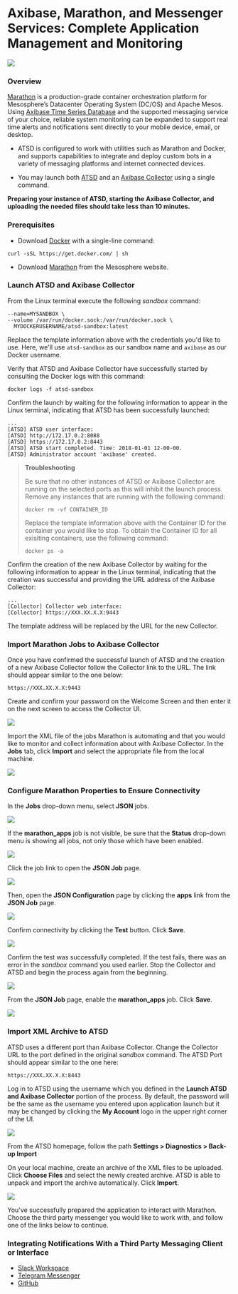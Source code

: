 # Axibase, Marathon, and Messenger Services: Complete Application Management and Monitoring

![](Images/Axibase%20Logo.png)

### Overview

[Marathon](https://mesosphere.github.io/marathon/) is a production-grade container orchestration platform for 
Mesosphere’s Datacenter Operating System (DC/OS) and Apache Mesos. Using [Axibase Time Series Database](http://axibase.com/products/axibase-time-series-database/)
and the supported messaging service of your choice, reliable system monitoring can be expanded to support real time alerts and notifications sent directly to your mobile device, email, or desktop.

* ATSD is configured to work with utilities such as Marathon and Docker, and supports capabilities to integrate and deploy 
custom bots in a variety of messaging platforms and internet connected devices.

* You may launch both [ATSD](https://github.com/axibase/atsd-use-cases/tree/master/Solutions/docker#launch-atsd) and an [Axibase 
Collector](https://github.com/axibase/atsd-use-cases/tree/master/Solutions/docker#launch-axibase-collectors) using a single 
command.

**Preparing your instance of ATSD, starting the Axibase Collector, and uploading the needed files should take less than 10 minutes.**

### Prerequisites

* Download [Docker](https://www.docker.com/) with a single-line command:
```
curl -sSL https://get.docker.com/ | sh
```
* Download [Marathon](https://mesosphere.github.io/marathon/) from the Mesosphere website.

### Launch ATSD and Axibase Collector 

From the Linux terminal execute the following *sandbox* command:

```$ docker run -d -p 8443:8443 -p 9443:9443 -p 8081:8081 \
--name=MYSANDBOX \
--volume /var/run/docker.sock:/var/run/docker.sock \
  MYDOCKERUSERNAME/atsd-sandbox:latest
```
Replace the template information above with the credentials you'd like to use. Here, we'll use `atsd-sandbox` as our sandbox
name and `axibase` as our Docker username.

Verify that ATSD and Axibase Collector have successfully started by consulting the Docker logs with this command:
```
docker logs -f atsd-sandbox
```
Confirm the launch by waiting for the following information to appear in the Linux terminal, indicating that ATSD
has been successfully launched:
```
...
[ATSD] ATSD user interface:
[ATSD] http://172.17.0.2:8088
[ATSD] https://172.17.0.2:8443
[ATSD] ATSD start completed. Time: 2018-01-01 12-00-00.
[ATSD] Administrator account 'axibase' created.
```
>**Troubleshooting**
>
>Be sure that no other instances of ATSD or Axibase Collector are running on the selected ports as this will inhibit the
>launch process. Remove any instances that are running with the following command:
>```
>docker rm -vf CONTAINER_ID
>```
>Replace the template information above with the Container ID for the container you would like to stop. To obtain the
>Container ID for all exisiting containers, use the following command:
>```
>docker ps -a
>```
Confirm the creation of the new Axibase Collector by waiting for the following information to appear in the Linux terminal,
indicating that the creation was successful and providing the URL address of the Axibase Collector:
```
...
[Collector] Collector web interface:
[Collector] https://XXX.XX.X.X:9443
```
The template address will be replaced by the URL for the new Collector.

### Import Marathon Jobs to Axibase Collector

Once you have confirmed the successful launch of ATSD and the creation of a new Axibase Collector follow the Collector link to the URL. The link should appear similar to the one below:
```
https://XXX.XX.X.X:9443
```
Create and confirm your password on the Welcome Screen and then enter it on the next screen to access the Collector UI.

![](Images/Collector%20Login.png)

Import the XML file of the jobs Marathon is automating and that you would like to monitor and collect information about with 
Axibase Collector. In the **Jobs** tab, click **Import** and select the appropriate file from the local machine.

![](Images/Job%20Import.png)

### Configure Marathon Properties to Ensure Connectivity

In the **Jobs** drop-down menu, select **JSON** jobs.

![](Images/JSON%20Job.png)

If the **marathon_apps** job is not visible, be sure that the **Status** drop-down menu is showing all jobs, not only those which have been enabled.

![](Images/Enabled.png)

Click the job link to open the **JSON Job** page.

![](Images/Job%20Link.png)

Then, open the **JSON Configuration** page by clicking the **apps** link from the **JSON Job** page.

![](Images/JSON%20Job%20Page.png)

Confirm connectivity by clicking the **Test** button. Click **Save**. 

![](Images/Test.png)

Confirm the test was successfully completed. If the test fails, there was an error in the *sandbox* command you used earlier. Stop the Collector and ATSD and begin the process again from the beginning.

![](Images/Test%20Complete.png)

From the **JSON Job** page, enable the **marathon_apps** job. Click **Save**.

![](Images/Enable%20Job.png)

### Import XML Archive to ATSD

ATSD uses a different port than Axibase Collector. Change the Collector URL to the port defined in the original *sandbox*
command. The ATSD Port should appear similar to the one here:
```
https://XXX.XX.X.X:8443
```
Log in to ATSD using the username which you defined in the **Launch ATSD and Axibase Collector** portion of the process.
By default, the password will be the same as the username you entered upon application launch but it may be changed by clicking the **My Account** logo in the upper right corner of the UI.

![](Images/ATSD%20Login.png)

From the ATSD homepage, follow the path **Settings > Diagnostics > Back-up Import**

On your local machine, create an archive of the XML files to be uploaded. Click **Choose Files** and select the newly created archive. ATSD is able to unpack and import the archive automatically. Click **Import**.

![](Images/Backup%20Import.png)

You've successfully prepared the application to interact with Marathon. Choose the third party messenger you would like to work with, and follow one of the links below to continue.

### Integrating Notifications With a Third Party Messaging Client or Interface

* [Slack Workspace]()
* [Telegram Messenger]()
* [GitHub]()
